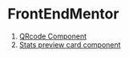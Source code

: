 # FrontEndMentor

<ol>

<li><a href="https://startling-puppy-9f9c6c.netlify.app/" target="_blank">QRcode Component</a></li>
<li><a href="https://joyful-sundae-c0b21e.netlify.app/" target="_blank">Stats preview card component</a></li>

</ol>
